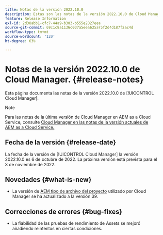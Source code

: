 ```yaml
---
title: Notas de la versión 2022.10.0
description: Estas son las notas de la versión 2022.10.0 de Cloud Manager.
feature: Release Information
exl-id: 2d38abb1-cfc7-44a9-b303-b555e2827eea
source-git-commit: 69c1c8a1136c037a5eea635a75f2d4d187f2ac4d
workflow-type: tm+mt
source-wordcount: '120'
ht-degree: 63%

---
```



# Notas de la versión 2022.10.0 de Cloud Manager. {#release-notes}

Esta página documenta las notas de la versión 2022.10.0 de [!UICONTROL Cloud Manager].

>[!NOTE]
>
>Para las notas de la última versión de Cloud Manager en AEM as a Cloud Service, consulte [Cloud Manager en las notas de la versión actuales de AEM as a Cloud Service.](https://experienceleague.adobe.com/docs/experience-manager-cloud-service/content/implementing/using-cloud-manager/release-notes-cloud-manager/release-notes-cm-current.html?lang=es)

## Fecha de la versión {#release-date}

La fecha de la versión de [!UICONTROL Cloud Manager] la versión 2022.10.0 es 6 de octubre de 2022. La próxima versión está prevista para el 3 de noviembre de 2022.

## Novedades {#what-is-new}

* La versión de [AEM tipo de archivo del proyecto](https://experienceleague.adobe.com/docs/experience-manager-core-components/using/developing/archetype/overview.html?lang=es) utilizado por Cloud Manager se ha actualizado a la versión 39.

## Correcciones de errores {#bug-fixes}

* La fiabilidad de las pruebas de rendimiento de Assets se mejoró añadiendo reintentos en ciertas condiciones.
